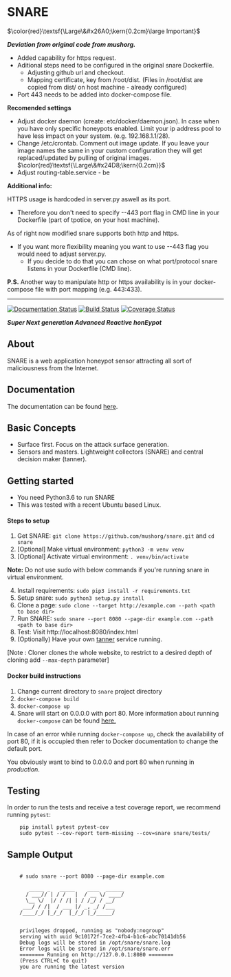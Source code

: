 SNARE
=====

$\color{red}\textsf{\Large\&#x26A0;\kern{0.2cm}\large  Important}$ 

_**Deviation from original code from mushorg.**_ 

- Added capability for https request.
- Aditional steps need to be configured in the original snare Dockerfile.
    - Adjusting github url and checkout.
    - Mapping certificate, key from /root/dist. (Files in /root/dist are copied from dist/ on host machine - already configured)
- Port 443 needs to be added into docker-compose file.

**Recomended settings**

- Adjust docker daemon (create: etc/docker/daemon.json). In case when you have only specific honeypots enabled. Limit your ip address pool to have less impact on your system. (e.g. 192.168.1.1/28).
- Change /etc/crontab. Comment out image update. If you leave your image names the same in your custom configuration they will get replaced/updated by pulling of original images. $\color{red}\textsf{\Large\&#x24D8;\kern{0.2cm}}$
- Adjust routing-table.service - be

**Additional info:**

HTTPS usage is hardcoded in server.py aswell as its port. 
- Therefore you don't need to specify --443 port flag in CMD line in your Dockerfile (part of tpotice, on your host machine).
  
As of right now modified snare supports both http and https.
- If you want more flexibility meaning you want to use --443 flag you would need to adjust server.py.
    + If you decide to do that you can chose on what port/protocol snare listens in your Dockerfile (CMD line).

**P.S.** Another way to manipulate http or https availability is in your docker-compose file with port mapping (e.g. 443:433).

--------------


[![Documentation Status](https://readthedocs.org/projects/snare/badge/?version=latest)](http://snare.readthedocs.io/en/latest/?badge=latest)
[![Build Status](https://travis-ci.org/mushorg/snare.svg?branch=master)](https://travis-ci.org/mushorg/snare)
[![Coverage Status](https://coveralls.io/repos/github/mushorg/snare/badge.svg?branch=master)](https://coveralls.io/github/mushorg/snare?branch=master)

_**Super Next generation Advanced Reactive honEypot**_

About
-----

SNARE is a web application honeypot sensor attracting all sort of maliciousness from the Internet.

Documentation
--------------

The documentation can be found [here](http://snare.readthedocs.io).

Basic Concepts
--------------

- Surface first. Focus on the attack surface generation.
- Sensors and masters. Lightweight collectors (SNARE) and central decision maker (tanner).

Getting started
---------------

- You need Python3.6 to run SNARE
- This was tested with a recent Ubuntu based Linux.

#### Steps to setup

1. Get SNARE: `git clone https://github.com/mushorg/snare.git` and `cd snare`
2. [Optional] Make virtual environment: `python3 -m venv venv`
3. [Optional] Activate virtual environment: `. venv/bin/activate`

**Note:** Do not use sudo with below commands if you're running snare in virtual environment.

4. Install requirements: `sudo pip3 install -r requirements.txt`
5. Setup snare: `sudo python3 setup.py install`
6. Clone a page: `sudo clone --target http://example.com --path <path to base dir>`
7. Run SNARE: `sudo snare --port 8080 --page-dir example.com --path <path to base dir>`
8. Test: Visit http://localhost:8080/index.html
9. (Optionally) Have your own [tanner](https://github.com/mushorg/tanner) service running.

[Note : Cloner clones the whole website, to restrict to a desired depth of cloning add `--max-depth` parameter]

#### Docker build instructions

1. Change current directory to `snare` project directory
2. `docker-compose build`
3. `docker-compose up`
4. Snare will start on 0.0.0.0 with port 80.
More information about running `docker-compose` can be found [here.](https://docs.docker.com/compose/gettingstarted/)

In case of an error while running `docker-compose up`, check the availability of port 80, if it is occupied then refer to Docker documentation to change the default port.

You obviously want to bind to 0.0.0.0 and port 80 when running in _production_.

## Testing

In order to run the tests and receive a test coverage report, we recommend running `pytest`:

```
    pip install pytest pytest-cov
    sudo pytest --cov-report term-missing --cov=snare snare/tests/
```

## Sample Output

```shell

    # sudo snare --port 8080 --page-dir example.com

       _____ _   _____    ____  ______
      / ___// | / /   |  / __ \/ ____/
      \__ \/  |/ / /| | / /_/ / __/
     ___/ / /|  / ___ |/ _, _/ /___
    /____/_/ |_/_/  |_/_/ |_/_____/


    privileges dropped, running as "nobody:nogroup"
    serving with uuid 9c10172f-7ce2-4fb4-b1c6-abc70141db56
    Debug logs will be stored in /opt/snare/snare.log
    Error logs will be stored in /opt/snare/snare.err
    ======== Running on http://127.0.0.1:8080 ========
    (Press CTRL+C to quit)
    you are running the latest version

```
